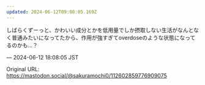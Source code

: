 ```yaml
---
updated: 2024-06-12T09:08:05.169Z
---
```


<p>しばらくずーっと、かわいい成分とかを低用量でしか摂取しない生活がなんとなく普通みたいになってたから、作用が強すぎてoverdoseのような状態になってるのかも…？</p>

&mdash; 2024-06-12 18:08:05 JST

Original URL: https://mastodon.social/@sakuramochi0/112602859776909075
